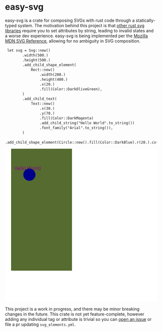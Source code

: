 # easy-svg

easy-svg is a crate for composing SVGs with rust code through a statically-typed system. The motivation behind this
project is that [other rust svg libraries](https://crates.io/crates/svg) require you to set attributes by string,
leading to invalid states and a worse dev experience. easy-svg is being implemented per
the [Mozilla MDN SVG Reference](https://developer.mozilla.org/en-US/docs/Web/SVG/Reference), allowing for no ambiguity
in SVG composition.

```
 let svg = Svg::new()
        .width(500.)
        .height(500.)
        .add_child_shape_element(
            Rect::new()
                .width(200.)
                .height(400.)
                .x(20.)
                .fill(Color::DarkOliveGreen),
        )
        .add_child_text(
            Text::new()
                .x(30.)
                .y(70.)
                .fill(Color::DarkMagenta)
                .add_child_string("Hello World".to_string())
                .font_family("Arial".to_string()),
        )
        .add_child_shape_element(Circle::new().fill(Color::DarkBlue).r(20.).cx(80.).cy(85.));
```

![svg_example_1](docs/examples/rect_circle_text.png)

This project is a work in progress, and there may be minor breaking changes in the future. This crate is not yet
feature-complete, however adding any individual tag or attribute is trivial so you
can [open an issue](https://github.com/effdotsh/easy-svg/issues/new) or file a pr updating `svg_elements.yml`.

